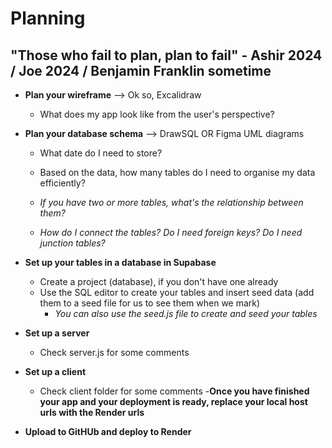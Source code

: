 # Planning

## "Those who fail to plan, plan to fail" - Ashir 2024 / Joe 2024 / Benjamin Franklin sometime

- **Plan your wireframe** --> Ok so, Excalidraw

  - What does my app look like from the user's perspective?

- **Plan your database schema** --> DrawSQL OR Figma UML diagrams

  - What date do I need to store?
  - Based on the data, how many tables do I need to organise my data efficiently?

  - _If you have two or more tables, what's the relationship between them?_
  - _How do I connect the tables? Do I need foreign keys? Do I need junction tables?_

- **Set up your tables in a database in Supabase**

  - Create a project (database), if you don't have one already
  - Use the SQL editor to create your tables and insert seed data (add them to a seed file for us to see them when we mark)
    - _You can also use the seed.js file to create and seed your tables_

- **Set up a server**

  - Check server.js for some comments

- **Set up a client**

  - Check client folder for some comments -**Once you have finished your app and your deployment is ready, replace your local host urls with the Render urls**

- **Upload to GitHUb and deploy to Render**
